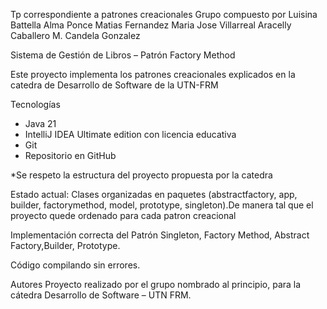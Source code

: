 Tp correspondiente a patrones creacionales
Grupo compuesto por
        Luisina Battella
        Alma Ponce
        Matias Fernandez
        Maria Jose Villarreal
        Aracelly Caballero
        M. Candela Gonzalez

Sistema de Gestión de Libros – Patrón Factory Method

Este proyecto implementa los patrones creacionales explicados en la catedra de Desarrollo de Software de la UTN-FRM

Tecnologías
- Java 21
- IntelliJ IDEA Ultimate edition con licencia educativa 
- Git
- Repositorio en GitHub


*Se respeto la estructura del proyecto propuesta por la catedra

Estado actual:
 Clases organizadas en paquetes (abstractfactory, app, builder, factorymethod, model, prototype, singleton).De manera tal que el proyecto quede ordenado para cada patron creacional

 Implementación correcta del Patrón Singleton, Factory Method, Abstract Factory,Builder, Prototype.

 Código compilando sin errores.

 

Autores
Proyecto realizado por el grupo nombrado al principio, para la cátedra Desarrollo de Software – UTN FRM.

